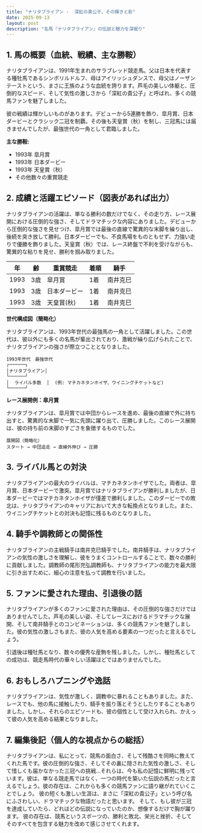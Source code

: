 ```yaml
---
title: "ナリタブライアン -  深紅の貴公子、その輝きと影"
date: 2025-09-13
layout: post
description: "名馬『ナリタブライアン』の伝説と魅力を深堀り"
---
```


## 1. 馬の概要（血統、戦績、主な勝鞍）

ナリタブライアンは、1991年生まれのサラブレッド競走馬。父は日本を代表する種牡馬であるシンボリルドルフ、母はアイリッシュダンスで、母父はノーザンテーストという、まさに王族のような血統を誇ります。芦毛の美しい体躯と、圧倒的なスピード、そして気性の激しさから「深紅の貴公子」と呼ばれ、多くの競馬ファンを魅了しました。

彼の戦績は輝かしいものがあります。デビューから5連勝を飾り、皐月賞、日本ダービーとクラシック二冠を制覇。その後も天皇賞（秋）を制し、三冠馬には届きませんでしたが、最強世代の一角として君臨しました。

**主な勝鞍:**

* 1993年 皐月賞
* 1993年 日本ダービー
* 1993年 天皇賞（秋）
* その他数々の重賞競走


## 2. 成績と活躍エピソード（図表があれば出力）

ナリタブライアンの活躍は、単なる勝利の数だけでなく、その走り方、レース展開における圧倒的な強さ、そしてドラマチックな内容にありました。デビューから圧倒的な強さを見せつけ、皐月賞では最後の直線で驚異的な末脚を繰り出し、後続を突き放して勝利。日本ダービーでも、不良馬場をものともせず、力強い走りで優勝を飾りました。天皇賞（秋）では、レース終盤で不利を受けながらも、驚異的な粘りを見せ、勝利を掴み取りました。

| 年 | 齢 | 重賞競走 | 着順 | 騎手 |
|---|---|---|---|---|
| 1993 | 3歳 | 皐月賞 | 1着 | 南井克巳 |
| 1993 | 3歳 | 日本ダービー | 1着 | 南井克巳 |
| 1993 | 3歳 | 天皇賞(秋) | 1着 | 南井克巳 |


**世代構成図（簡略化）**

ナリタブライアンは、1993年世代の最強馬の一角として活躍しました。この世代は、彼以外にも多くの名馬が輩出されており、激戦が繰り広げられたことで、ナリタブライアンの強さが際立つこととなりました。

```
1993年世代　最強世代
┌──────┐
│ナリタブライアン│
└──────┘
│  ライバル多数  │  (例: マチカネタンホイザ、ウイニングチケットなど)
└──────┘
```

**レース展開例：皐月賞**

ナリタブライアンは、皐月賞では中団からレースを進め、最後の直線で外に持ち出すと、驚異的な末脚で一気に先頭に躍り出て、圧勝しました。このレース展開は、彼の持ち前の末脚のすごさを象徴するものでした。

```
展開図（簡略化）
スタート → 中団追走 → 直線外伸び → 圧勝
```


## 3. ライバル馬との対決

ナリタブライアンの最大のライバルは、マチカネタンホイザでした。両者は、皐月賞、日本ダービーで激突。皐月賞ではナリタブライアンが勝利しましたが、日本ダービーではマチカネタンホイザが僅差で勝利しました。このダービーでの敗北は、ナリタブライアンのキャリアにおいて大きな転換点となりました。また、ウイニングチケットとの対決も記憶に残るものとなりました。


## 4. 騎手や調教師との関係性

ナリタブライアンの主戦騎手は南井克巳騎手でした。南井騎手は、ナリタブライアンの気性の激しさを理解し、彼をうまくコントロールすることで、数々の勝利に貢献しました。調教師の尾形充弘調教師も、ナリタブライアンの能力を最大限に引き出すために、細心の注意を払って調教を行いました。


## 5. ファンに愛された理由、引退後の話

ナリタブライアンが多くのファンに愛された理由は、その圧倒的な強さだけではありませんでした。芦毛の美しい姿、そしてレースにおけるドラマチックな展開、そして南井騎手とのコンビネーションは、多くの競馬ファンを魅了しました。彼の気性の激しさもまた、彼の人気を高める要素の一つだったと言えるでしょう。

引退後は種牡馬となり、数々の優秀な産駒を残しました。しかし、種牡馬としての成功は、競走馬時代の華々しい活躍ほどではありませんでした。


## 6. おもしろハプニングや逸話

ナリタブライアンは、気性が激しく、調教中に暴れることもありました。また、レースでも、他の馬に接触したり、騎手を振り落とそうとしたりすることもありました。しかし、それらのエピソードも、彼の個性として受け入れられ、かえって彼の人気を高める結果となりました。


## 7. 編集後記（個人的な視点からの総括）

ナリタブライアンは、私にとって、競馬の面白さ、そして残酷さを同時に教えてくれた馬です。彼の圧倒的な強さ、そしてその裏に隠された気性の激しさ、そして惜しくも届かなかった三冠への挑戦…それらは、今も私の記憶に鮮明に残っています。彼は、単なる競走馬ではなく、一つの時代を築いた伝説の馬だったと言えるでしょう。彼の存在は、これからも多くの競馬ファンに語り継がれていくことでしょう。  彼の短くも激しい生涯は、まさに「深紅の貴公子」という呼び名にふさわしい、ドラマチックな物語だったと思います。  そして、もし彼が三冠を達成していたら、どれほどの伝説になっていたのか、想像するだけで胸が躍ります。  彼の存在は、競馬というスポーツの、勝利と敗北、栄光と挫折、そしてそのすべてを包含する魅力を改めて感じさせてくれます。
